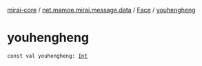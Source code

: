 [mirai-core](../../index.md) / [net.mamoe.mirai.message.data](../index.md) / [Face](index.md) / [youhengheng](./youhengheng.md)

# youhengheng

`const val youhengheng: `[`Int`](https://kotlinlang.org/api/latest/jvm/stdlib/kotlin/-int/index.html)